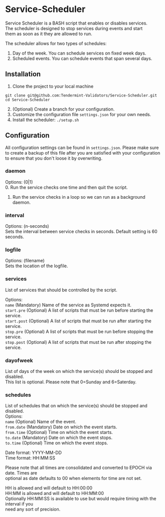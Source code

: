# Service-Scheduler

Service Scheduler is a BASH script that enables or disables services.<br>
The scheduler is designed to stop services during events and start<br>
them as soon as it they are allowed to run.<br>

The scheduler allows for two types of schedules:<br>
1) Day of the week. You can schedule services on fixed week days.<br>
2) Scheduled events. You can schedule events that span several days.<br>

## Installation
1. Clone the project to your local machine
```
git clone git@github.com:Tendermint-Validators/Service-Scheduler.git
cd Service-Scheduler
```
2. (Optional) Create a branch for your configuration.
3. Customize the configuration file `settings.json` for your own needs.
4. Install the scheduler: `./setup.sh`

## Configuration
All configuration settings can be found in `settings.json`. Please make sure<br>
to create a backup of this file after you are satisfied with your configuration<br>
to ensure that you don't loose it by overwriting.

### daemon
Options: (0|1)<br>
0. Run the service checks one time and then quit the script.
1. Run the service checks in a loop so we can run as a background daemon.

### interval
Options: (n-seconds)<br>
Sets the interval between service checks in seconds. Default setting is 60 seconds.

### logfile
Options: (filename)<br>
Sets the location of the logfile.

### services
List of services that should be controlled by the script.

Options:<br>
`name` (Mandatory) Name of the service as Systemd expects it.<br>
`start.pre` (Optional) A list of scripts that must be run before starting the service.<br>
`start.post` (Optional) A list of scripts that must be run after starting the service.<br>
`stop.pre` (Optional) A list of scripts that must be run before stopping the service.<br>
`stop.post` (Optional) A list of scripts that must be run after stopping the service.<br>

### dayofweek
List of days of the week on which the service(s) should be stopped and disabled.<br>
This list is optional. Please note that 0=Sunday and 6=Saterday.

### schedules
List of schedules that on which the service(s) should be stopped and disabled.<br>
Options:<br>
`name` (Optional) Name of the event.<br>
`from.date` (Mandatory) Date on which the event starts.<br>
`from.time` (Optional) Time on which the event starts.<br>
`to.date` (Mandatory) Date on which the event stops.<br>
`to.time` (Optional) Time on which the event stops.<br>

Date format: YYYY-MM-DD<br>
Time format: HH:MM:SS<br>

Please note that all times are consolidated and converted to EPOCH via date. Times are<br>
optional as date defaults to 00 when elements for time are not set.

HH is allowed and will default to HH:00:00<br>
HH:MM is allowed and will default to HH:MM:00<br>
Optionally HH:MM:SS is available to use but would require timing with the interval if you<br>
need any sort of precision.
